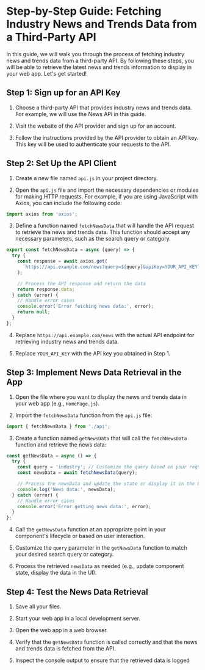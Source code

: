 # Step-by-Step Guide: Fetching Industry News and Trends Data from a Third-Party API

In this guide, we will walk you through the process of fetching industry news and trends data from a third-party API. By following these steps, you will be able to retrieve the latest news and trends information to display in your web app. Let's get started!

## Step 1: Sign up for an API Key

1. Choose a third-party API that provides industry news and trends data. For example, we will use the News API in this guide.

2. Visit the website of the API provider and sign up for an account.

3. Follow the instructions provided by the API provider to obtain an API key. This key will be used to authenticate your requests to the API.

## Step 2: Set Up the API Client

1. Create a new file named `api.js` in your project directory.

2. Open the `api.js` file and import the necessary dependencies or modules for making HTTP requests. For example, if you are using JavaScript with Axios, you can include the following code:

```javascript
import axios from 'axios';
```

3. Define a function named `fetchNewsData` that will handle the API request to retrieve the news and trends data. This function should accept any necessary parameters, such as the search query or category.

```javascript
export const fetchNewsData = async (query) => {
  try {
    const response = await axios.get(
      `https://api.example.com/news?query=${query}&apiKey=YOUR_API_KEY`
    );

    // Process the API response and return the data
    return response.data;
  } catch (error) {
    // Handle error cases
    console.error('Error fetching news data:', error);
    return null;
  }
};
```

4. Replace `https://api.example.com/news` with the actual API endpoint for retrieving industry news and trends data.

5. Replace `YOUR_API_KEY` with the API key you obtained in Step 1.

## Step 3: Implement News Data Retrieval in the App

1. Open the file where you want to display the news and trends data in your web app (e.g., `HomePage.js`).

2. Import the `fetchNewsData` function from the `api.js` file:

```javascript
import { fetchNewsData } from './api';
```

3. Create a function named `getNewsData` that will call the `fetchNewsData` function and retrieve the news data:

```javascript
const getNewsData = async () => {
  try {
    const query = 'industry'; // Customize the query based on your requirements
    const newsData = await fetchNewsData(query);

    // Process the newsData and update the state or display it in the UI
    console.log('News data:', newsData);
  } catch (error) {
    // Handle error cases
    console.error('Error getting news data:', error);
  }
};
```

4. Call the `getNewsData` function at an appropriate point in your component's lifecycle or based on user interaction.

5. Customize the `query` parameter in the `getNewsData` function to match your desired search query or category.

6. Process the retrieved `newsData` as needed (e.g., update component state, display the data in the UI).

## Step 4: Test the News Data Retrieval

1. Save all your files.

2. Start your web app in a local development server.

3. Open the web app in a web browser.

4. Verify that the `getNewsData` function is called correctly and that the news and trends data is fetched from the API.

5. Inspect the console output to ensure that the retrieved data is logged 